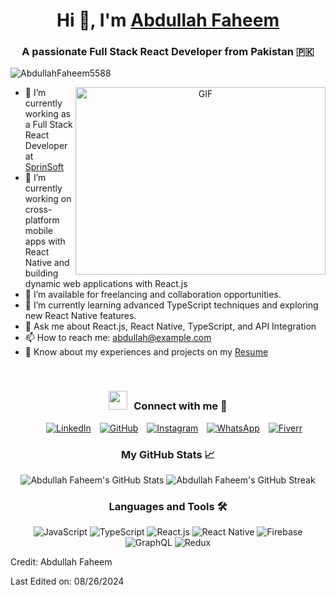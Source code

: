 <h1 align="center">Hi 👋, I'm <a href="https://github.com/AbdullahFaheem5588" target="blank">Abdullah Faheem</a></h1>
<h3 align="center">A passionate Full Stack React Developer from Pakistan 🇵🇰</h3>

<p align="left"> <img src="https://komarev.com/ghpvc/?username=AbdullahFaheem5588&label=Profile%20views&color=0e75b6&style=flat" alt="AbdullahFaheem5588" /> </p>

<a target="_blank" align="center">
  <img align="right" top="500" height="300" width="400" alt="GIF" src="https://media.giphy.com/media/SWoSkN6DxTszqIKEqv/giphy.gif">
</a>

- 🔭 I’m currently working as a Full Stack React Developer at <a href="https://sprinsoft.com/" target="blank">SprinSoft</a>
- 🌱 I’m currently working on cross-platform mobile apps with React Native and building dynamic web applications with React.js
- 🤝 I’m available for freelancing and collaboration opportunities.
- 🌱 I’m currently learning advanced TypeScript techniques and exploring new React Native features.
- 💬 Ask me about React.js, React Native, TypeScript, and API Integration
- 📫 How to reach me: [abdullah@example.com](mailto:abdullah@example.com)
- 📄 Know about my experiences and projects on my [Resume](https://abdullahfaheem5588.github.io/My-Resume/Abdullah%20Faheem%20Resume.pdf)

<br/>
<h3 align="center" > <img src="https://media.giphy.com/media/iY8CRBdQXODJSCERIr/giphy.gif" width="30" height="30" style="margin-right: 10px;">Connect with me 🤝 </h3>

<p align="center">
 <div align="center" class="icons-social" style="margin-left: 10px;">
        <a style="margin-left: 10px;" target="_blank" href="https://www.linkedin.com/in/abdullahfaheem02/">
            <img src="https://img.icons8.com/doodle/40/000000/linkedin--v2.png" alt="LinkedIn"></a>
        <a style="margin-left: 10px;" target="_blank" href="https://github.com/AbdullahFaheem5588">
            <img src="https://img.icons8.com/doodle/40/000000/github--v1.png" alt="GitHub"></a>
        <a style="margin-left: 10px;" target="_blank" href="https://www.instagram.com/abdullah.faheem02/">
            <img src="https://img.icons8.com/doodle/40/000000/instagram-new--v2.png" alt="Instagram"></a>
        <a style="margin-left: 10px;" target="_blank" href="https://api.whatsapp.com/send/?phone=923345207788">
            <img src="https://img.icons8.com/doodle/40/000000/whatsapp--v2.png" alt="WhatsApp"></a>
        <a style="margin-left: 10px;" target="_blank" href="https://www.fiverr.com/s/kL5BqqW">
            <img src="https://img.icons8.com/?size=40&id=ngc6JsBomclm&format=png&color=000000" alt="Fiverr"></a>
    </div>
</p>

<h3 align="center">My GitHub Stats 📈</h3>
<p align="center">
  <img src="https://github-readme-stats.vercel.app/api?username=AbdullahFaheem5588&show_icons=true&theme=radical" alt="Abdullah Faheem's GitHub Stats" />
  <img src="https://github-readme-streak-stats.herokuapp.com/?user=AbdullahFaheem5588&theme=radical" alt="Abdullah Faheem's GitHub Streak" />
</p>

<h3 align="center">Languages and Tools 🛠️</h3>
<p align="center">
  <img src="https://img.shields.io/badge/JavaScript-ES6+-yellow?style=for-the-badge&logo=javascript" alt="JavaScript" />
  <img src="https://img.shields.io/badge/TypeScript-Advanced-blue?style=for-the-badge&logo=typescript" alt="TypeScript" />
  <img src="https://img.shields.io/badge/React.js-React-blue?style=for-the-badge&logo=react" alt="React.js" />
  <img src="https://img.shields.io/badge/React_Native-React%20Native-blue?style=for-the-badge&logo=react" alt="React Native" />
  <img src="https://img.shields.io/badge/Firebase-Real%20Time%20Database-yellow?style=for-the-badge&logo=firebase" alt="Firebase" />
  <img src="https://img.shields.io/badge/GraphQL-API%20Integration-blue?style=for-the-badge&logo=graphql" alt="GraphQL" />
  <img src="https://img.shields.io/badge/Redux-State%20Management-blue?style=for-the-badge&logo=redux" alt="Redux" />
</p>

Credit: Abdullah Faheem

Last Edited on: 08/26/2024
